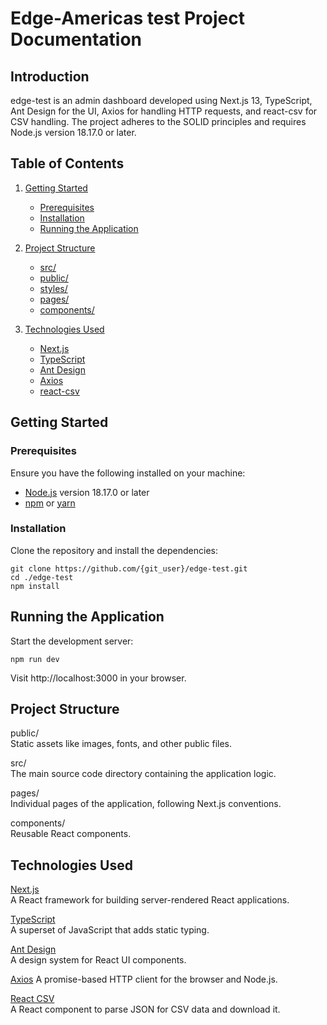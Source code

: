 
# Edge-Americas test Project Documentation

## Introduction
edge-test is an admin dashboard developed using Next.js 13, TypeScript, Ant Design for the UI, Axios for handling HTTP requests, and react-csv for CSV handling. The project adheres to the SOLID principles and requires Node.js version 18.17.0 or later.

## Table of Contents
1. [Getting Started](#getting-started)
   - [Prerequisites](#prerequisites)
   - [Installation](#installation)
   - [Running the Application](#running-the-application)

2. [Project Structure](#project-structure)
   - [src/](#src)
   - [public/](#public)
   - [styles/](#styles)
   - [pages/](#pages)
   - [components/](#components)

3. [Technologies Used](#technologies-used)
   - [Next.js](#nextjs)
   - [TypeScript](#typescript)
   - [Ant Design](#ant-design)
   - [Axios](#axios)
   - [react-csv](#react-csv)

## Getting Started

### Prerequisites
Ensure you have the following installed on your machine:
- [Node.js](https://nodejs.org/) version 18.17.0 or later
- [npm](https://www.npmjs.com/) or [yarn](https://yarnpkg.com/)

### Installation
Clone the repository and install the dependencies:
```
git clone https://github.com/{git_user}/edge-test.git
cd ./edge-test
npm install
```
## Running the Application
Start the development server:

```
npm run dev
```
Visit http://localhost:3000 in your browser.

## Project Structure

public/  
Static assets like images, fonts, and other public files.

src/  
The main source code directory containing the application logic.

pages/  
Individual pages of the application, following Next.js conventions.

components/  
Reusable React components.

## Technologies Used
[Next.js](https://nextjs.org/docs)  
A React framework for building server-rendered React applications.

[TypeScript](https://www.typescriptlang.org/docs/)  
A superset of JavaScript that adds static typing.

[Ant Design](https://ant.design/components/overview/)  
A design system for React UI components.

[Axios](https://axios-http.com/es/docs/intro) 
A promise-based HTTP client for the browser and Node.js.

[React CSV](https://www.npmjs.com/package/react-csv)  
A React component to parse JSON for CSV data and download it.